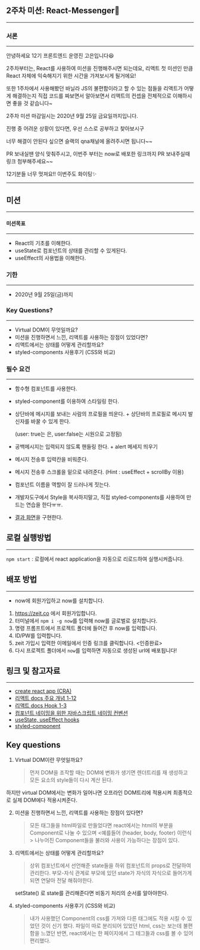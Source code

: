 ## 2주차 미션: React-Messenger💌

---

### 서론

---

안녕하세요 12기 프론트엔드 운영진 고은입니다😆

2주차부터는, React를 사용하여 미션을 진행해주시면 되는데요, 리액트 첫 미션인 만큼 React 자체에 익숙해지기 위한 시간을 가져보시게 될거에요!

또한 1주차에서 사용해봤던 바닐라 JS의 불편함이라고 할 수 있는 점들을 리액트가 어떻게 해결하는지 직접 코드를 짜보면서 알아보면서 리액트의 컨셉을 전체적으로 이해하시면 좋을 것 같습니다~

2주차 미션 마감일시는 2020년 9월 25일 금요일까지입니다.

진행 중 어려운 상황이 있다면, 우선 스스로 공부하고 찾아보시구

너무 해결이 안된다 싶으면 슬랙의 qna채널에 올려주시면 됩니다~~

PR 보내실땐 양식 맞춰주시고, 이번주 부터는 now로 배포한 링크까지 PR 보내주실때 링크 첨부해주세요~~

12기분들 너무 멋져요!! 이번주도 화이팅✨

---

## 미션

---

#### 미션목표

---

-   React의 기초를 이해한다.
-   useState로 컴포넌트의 상태를 관리할 수 있게된다.
-   useEffect의 사용법을 이해한다.

### 기한

---

-   2020년 9월 25일(금)까지

### Key Questions?

---

-   Virtual DOM이 무엇일까요?
-   미션을 진행하면서 느낀, 리액트를 사용하는 장점이 있었다면?
-   리액트에서는 상태를 어떻게 관리할까요?
-   styled-components 사용후기 (CSS와 비교)

### 필수 요건

---

-   함수형 컴포넌트를 사용한다.
-   styled-component를 이용하여 스타일링 한다.
-   상단바에 메시지를 보내는 사람의 프로필을 띄운다. + 상단바의 프로필로 메시지 발신자를 바꿀 수 있게 한다.

    (user: true는 은, user:false는 시원으로 고정됨)

-   공백메시지는 입력되지 않도록 핸들링 한다. + alert 메세지 띄우기
-   메시지 전송후 입력칸을 비워준다.
-   메시지 전송후 스크롤을 밑으로 내려준다. (Hint : useEffect + scrollBy 이용)
-   컴포넌트 이름을 역할이 잘 드러나게 짓는다.
-   개발자도구에서 Style을 복사하지말고, 직접 styled-components를 사용하여 만드는 연습을 한다ㅠㅠ.
-   [결과 화면](https://react-messenger.eun-ko.vercel.app)을 구현한다.

## 로컬 실행방법

---

`npm start` : 로컬에서 react application을 자동으로 리로드하여 실행시켜줍니다.

## 배포 방법

---

-   now에 회원가입하고 now를 설치합니다.

1. https://zeit.co 에서 회원가입합니다.
2. 터미널에서 `npm i -g now`를 입력해 now를 글로벌로 설치합니다.
3. 명령 프롬프트에서 프로젝트 폴더에 들어간 후 now를 입력합니다.
4. ID/PW를 입력합니다.
5. zeit 가입시 입력한 이메일에서 인증 링크를 클릭합니다. <인증완료>
6. 다시 프로젝트 폴더에서 `now`를 입력하면 자동으로 생성된 url에 배포됩니다!

## 링크 및 참고자료

---

-   [create react app (CRA)](https://create-react-app.dev/docs/getting-started/)
-   [리액트 docs 주요 개념 1-12](https://ko.reactjs.org/docs/hello-world.html)
-   [리액트 docs Hook 1-3](https://ko.reactjs.org/docs/hooks-intro.html)
-   [컴포넌트 네이밍을 위한 자바스크립트 네이밍 컨벤션](https://ui.toast.com/fe-guide/ko_CODING-CONVENSION/#%EB%AA%85%EB%AA%85-%EA%B7%9C%EC%B9%99)
-   [useState, useEffect hooks](https://velog.io/@velopert/react-hooks#1-usestate)
-   [styled-component](https://styled-components.com/docs/basics#getting-started)

## Key questions

1. Virtual DOM이란 무엇일까요?
    > 먼저 DOM을 조작할 때는 DOM에 변화가 생기면 렌더트리를 재 생성하고 모든 요소의 style들이 다시 계산 된다.

하지만 virtual DOM에서는
변화가 일어나면 오프라인 DOM트리에 적용시켜 최종적으로 실제 DOM에다 적용시켜준다.

2. 미션을 진행하면서 느낀, 리액트를 사용하는 장점이 있다면?

    > 모든 태그들을 html파일로 만들었다면 react에서는 html의 부분을 Component로 나눌 수 있으며 <예를들어 (header, body, footer) 이런식 > 나누어진 Component들을 불러와 사용이 가능하다는 장점이 있다.

3. 리액트에서는 상태를 어떻게 관리할까요?

    > 상위 컴포넌트에서 선언해준 state들을 하위 컴포넌트의 props로 전달하여 관리한다. 부모-자식 관계로 부모에 있던 state가 자식의 자식으로 들어가게 되면 연달아 전달 해줘야한다.

    setState() 로 state를 관리해준다면 비동기 처리의 순서를 알아야한다.

4. styled-components 사용후기 (CSS와 비교)
    > 내가 사용했던 Component의 css를 가져와 다른 태그에도 적용 시킬 수 있었던 것이 신기 했다.
    > 파일이 따로 분리되어 있었던 html, css는 보는데 불편함을 느꼈던 반면, react에서는 한 페이지에서 그 테그들과 css를 볼 수 있어 편리했다.
